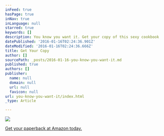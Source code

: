```yaml
---
inFeed: true
hasPage: true
inNav: true
inLanguage: null
starred: true
keywords: []
description: You know you want it. Get your copy of this sexy cookbook at Amazon today.
datePublished: '2016-01-16T02:24:36.901Z'
dateModified: '2016-01-16T02:24:36.666Z'
title: Get Your Copy
author: []
sourcePath: _posts/2016-01-16-you-know-you-want-it.md
published: true
authors: []
publisher:
  name: null
  domain: null
  url: null
  favicon: null
url: you-know-you-want-it/index.html
_type: Article

---
```

![](https://s3-us-west-2.amazonaws.com/the-grid-img/p/f3806a12c7404dd1622fbff468946e5db3654059.jpg)

[Get your paperback at Amazon today.][0]

[0]: http://amzn.to/1n1IDys